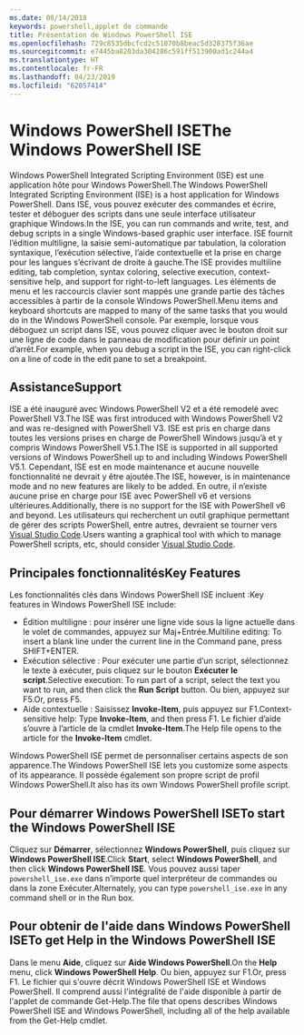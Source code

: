 ```yaml
---
ms.date: 08/14/2018
keywords: powershell,applet de commande
title: Présentation de Windows PowerShell ISE
ms.openlocfilehash: 729c8535dbcfcd2c51070b8beac5d328375f36ae
ms.sourcegitcommit: e7445ba8203da304286c591ff513900ad1c244a4
ms.translationtype: HT
ms.contentlocale: fr-FR
ms.lasthandoff: 04/23/2019
ms.locfileid: "62057414"
---
```

# <a name="the-windows-powershell-ise"></a><span data-ttu-id="fd8b1-103">Windows PowerShell ISE</span><span class="sxs-lookup"><span data-stu-id="fd8b1-103">The Windows PowerShell ISE</span></span>

<span data-ttu-id="fd8b1-104">Windows PowerShell Integrated Scripting Environment (ISE) est une application hôte pour Windows PowerShell.</span><span class="sxs-lookup"><span data-stu-id="fd8b1-104">The Windows PowerShell Integrated Scripting Environment (ISE) is a host application for Windows PowerShell.</span></span> <span data-ttu-id="fd8b1-105">Dans ISE, vous pouvez exécuter des commandes et écrire, tester et déboguer des scripts dans une seule interface utilisateur graphique Windows.</span><span class="sxs-lookup"><span data-stu-id="fd8b1-105">In the ISE, you can run commands and write, test, and debug scripts in a single Windows-based graphic user interface.</span></span> <span data-ttu-id="fd8b1-106">ISE fournit l’édition multiligne, la saisie semi-automatique par tabulation, la coloration syntaxique, l’exécution sélective, l’aide contextuelle et la prise en charge pour les langues s’écrivant de droite à gauche.</span><span class="sxs-lookup"><span data-stu-id="fd8b1-106">The ISE provides multiline editing, tab completion, syntax coloring, selective execution, context-sensitive help, and support for right-to-left languages.</span></span> <span data-ttu-id="fd8b1-107">Les éléments de menu et les raccourcis clavier sont mappés une grande partie des tâches accessibles à partir de la console Windows PowerShell.</span><span class="sxs-lookup"><span data-stu-id="fd8b1-107">Menu items and keyboard shortcuts are mapped to many of the same tasks that you would do in the Windows PowerShell console.</span></span> <span data-ttu-id="fd8b1-108">Par exemple, lorsque vous déboguez un script dans ISE, vous pouvez cliquer avec le bouton droit sur une ligne de code dans le panneau de modification pour définir un point d’arrêt.</span><span class="sxs-lookup"><span data-stu-id="fd8b1-108">For example, when you debug a script in the ISE, you can right-click on a line of code in the edit pane to set a breakpoint.</span></span>

## <a name="support"></a><span data-ttu-id="fd8b1-109">Assistance</span><span class="sxs-lookup"><span data-stu-id="fd8b1-109">Support</span></span>

<span data-ttu-id="fd8b1-110">ISE a été inauguré avec Windows PowerShell V2 et a été remodelé avec PowerShell V3.</span><span class="sxs-lookup"><span data-stu-id="fd8b1-110">The ISE was first introduced with Windows PowerShell V2 and was re-designed with PowerShell V3.</span></span> <span data-ttu-id="fd8b1-111">ISE est pris en charge dans toutes les versions prises en charge de PowerShell Windows jusqu’à et y compris Windows PowerShell V5.1.</span><span class="sxs-lookup"><span data-stu-id="fd8b1-111">The ISE is supported in all supported versions of Windows PowerShell up to and including Windows PowerShell V5.1.</span></span> <span data-ttu-id="fd8b1-112">Cependant, ISE est en mode maintenance et aucune nouvelle fonctionnalité ne devrait y être ajoutée.</span><span class="sxs-lookup"><span data-stu-id="fd8b1-112">The ISE, however, is in maintenance mode and no new features are likely to be added.</span></span>
<span data-ttu-id="fd8b1-113">En outre, il n’existe aucune prise en charge pour ISE avec PowerShell v6 et versions ultérieures.</span><span class="sxs-lookup"><span data-stu-id="fd8b1-113">Additionally, there is no support for the ISE with PowerShell v6 and beyond.</span></span> <span data-ttu-id="fd8b1-114">Les utilisateurs qui recherchent un outil graphique permettant de gérer des scripts PowerShell, entre autres, devraient se tourner vers [Visual Studio Code](https://code.visualstudio.com/).</span><span class="sxs-lookup"><span data-stu-id="fd8b1-114">Users wanting a graphical tool with which to manage PowerShell scripts, etc, should consider [Visual Studio Code](https://code.visualstudio.com/).</span></span>

## <a name="key-features"></a><span data-ttu-id="fd8b1-115">Principales fonctionnalités</span><span class="sxs-lookup"><span data-stu-id="fd8b1-115">Key Features</span></span>

<span data-ttu-id="fd8b1-116">Les fonctionnalités clés dans Windows PowerShell ISE incluent :</span><span class="sxs-lookup"><span data-stu-id="fd8b1-116">Key features in Windows PowerShell ISE include:</span></span>

- <span data-ttu-id="fd8b1-117">Édition multiligne : pour insérer une ligne vide sous la ligne actuelle dans le volet de commandes, appuyez sur Maj+Entrée.</span><span class="sxs-lookup"><span data-stu-id="fd8b1-117">Multiline editing: To insert a blank line under the current line in the Command pane, press SHIFT+ENTER.</span></span>
- <span data-ttu-id="fd8b1-118">Exécution sélective : Pour exécuter une partie d’un script, sélectionnez le texte à exécuter, puis cliquez sur le bouton **Exécuter le script**.</span><span class="sxs-lookup"><span data-stu-id="fd8b1-118">Selective execution: To run part of a script, select the text you want to run, and then click the **Run Script** button.</span></span> <span data-ttu-id="fd8b1-119">Ou bien, appuyez sur F5.</span><span class="sxs-lookup"><span data-stu-id="fd8b1-119">Or, press F5.</span></span>
- <span data-ttu-id="fd8b1-120">Aide contextuelle : Saisissez **Invoke-Item**, puis appuyez sur F1.</span><span class="sxs-lookup"><span data-stu-id="fd8b1-120">Context-sensitive help: Type **Invoke-Item**, and then press F1.</span></span> <span data-ttu-id="fd8b1-121">Le fichier d’aide s’ouvre à l’article de la cmdlet **Invoke-Item**.</span><span class="sxs-lookup"><span data-stu-id="fd8b1-121">The Help file opens to the article for the **Invoke-Item** cmdlet.</span></span>

<span data-ttu-id="fd8b1-122">Windows PowerShell ISE permet de personnaliser certains aspects de son apparence.</span><span class="sxs-lookup"><span data-stu-id="fd8b1-122">The Windows PowerShell ISE lets you customize some aspects of its appearance.</span></span> <span data-ttu-id="fd8b1-123">Il possède également son propre script de profil Windows PowerShell.</span><span class="sxs-lookup"><span data-stu-id="fd8b1-123">It also has its own Windows PowerShell profile script.</span></span>

## <a name="to-start-the-windows-powershell-ise"></a><span data-ttu-id="fd8b1-124">Pour démarrer Windows PowerShell ISE</span><span class="sxs-lookup"><span data-stu-id="fd8b1-124">To start the Windows PowerShell ISE</span></span>

<span data-ttu-id="fd8b1-125">Cliquez sur **Démarrer**, sélectionnez **Windows PowerShell**, puis cliquez sur **Windows PowerShell ISE**.</span><span class="sxs-lookup"><span data-stu-id="fd8b1-125">Click **Start**, select **Windows PowerShell**, and then click **Windows PowerShell ISE**.</span></span>
<span data-ttu-id="fd8b1-126">Vous pouvez aussi taper `powershell_ise.exe` dans n’importe quel interpréteur de commandes ou dans la zone Exécuter.</span><span class="sxs-lookup"><span data-stu-id="fd8b1-126">Alternately, you can type `powershell_ise.exe` in any command shell or in the Run box.</span></span>

## <a name="to-get-help-in-the-windows-powershell-ise"></a><span data-ttu-id="fd8b1-127">Pour obtenir de l'aide dans Windows PowerShell ISE</span><span class="sxs-lookup"><span data-stu-id="fd8b1-127">To get Help in the Windows PowerShell ISE</span></span>

<span data-ttu-id="fd8b1-128">Dans le menu **Aide**, cliquez sur **Aide Windows PowerShell**.</span><span class="sxs-lookup"><span data-stu-id="fd8b1-128">On the **Help** menu, click **Windows PowerShell Help**.</span></span> <span data-ttu-id="fd8b1-129">Ou bien, appuyez sur F1.</span><span class="sxs-lookup"><span data-stu-id="fd8b1-129">Or, press F1.</span></span> <span data-ttu-id="fd8b1-130">Le fichier qui s'ouvre décrit Windows PowerShell ISE et Windows PowerShell. Il comprend aussi l'intégralité de l'aide disponible à partir de l'applet de commande Get-Help.</span><span class="sxs-lookup"><span data-stu-id="fd8b1-130">The file that opens describes Windows PowerShell ISE and Windows PowerShell, including all of the help available from the Get-Help cmdlet.</span></span>
